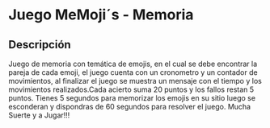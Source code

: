 # Juego MeMoji´s - Memoria

## Descripción

Juego de memoria con temática de emojis, en el cual se debe encontrar la pareja de cada emoji, el juego cuenta con un cronometro y un contador de movimientos, al finalizar el juego se muestra un mensaje con el tiempo y los movimientos realizados.Cada acierto suma 20 puntos y los fallos restan 5 puntos.
Tienes 5 segundos para memorizar los emojis en su sitio luego se esconderan y dispondras de 60 segundos para resolver el juego.
Mucha Suerte y a Jugar!!!
